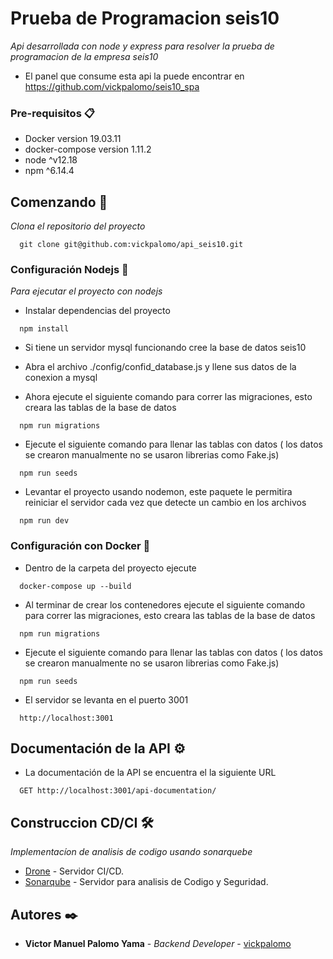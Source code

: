 # Prueba de Programacion seis10

_Api desarrollada con node y express para resolver la prueba de programacion de la empresa seis10_

* El panel que consume esta api la puede encontrar en https://github.com/vickpalomo/seis10_spa

### Pre-requisitos 📋

* Docker version 19.03.11
* docker-compose version 1.11.2
* node ^v12.18
* npm ^6.14.4

## Comenzando 🚀

_Clona el repositorio del proyecto_
```
  git clone git@github.com:vickpalomo/api_seis10.git
```

### Configuración Nodejs 🔧

_Para ejecutar el proyecto con nodejs_

* Instalar dependencias del proyecto

```
  npm install
```
* Si tiene un servidor mysql funcionando cree la base de datos seis10

* Abra el archivo ./config/confid_database.js y llene sus datos de la conexion a mysql

* Ahora ejecute el siguiente comando para correr las migraciones, esto creara las tablas de la base de datos

```
  npm run migrations
```

* Ejecute el siguiente comando para llenar las tablas con datos ( los datos se crearon manualmente no se usaron librerias como Fake.js)

```
  npm run seeds
```

* Levantar el proyecto usando nodemon, este paquete le permitira reiniciar el servidor cada vez que detecte un cambio en los archivos

```
  npm run dev
```

### Configuración con Docker 🔧

* Dentro de la carpeta del proyecto ejecute

```
  docker-compose up --build
```
* Al terminar de crear los contenedores ejecute el siguiente comando para correr las migraciones, esto creara las tablas de la base de datos

```
  npm run migrations
```

* Ejecute el siguiente comando para llenar las tablas con datos ( los datos se crearon manualmente no se usaron librerias como Fake.js)

```
  npm run seeds
```

* El servidor se levanta en el puerto 3001
```
  http://localhost:3001
```

## Documentación de la API ⚙️

* La documentación de la API se encuentra el la siguiente URL

```
  GET http://localhost:3001/api-documentation/
```

## Construccion CD/CI 🛠️

_Implementacíon de analisis de codigo usando sonarquebe_

* [Drone](https://docs.drone.io/) - Servidor CI/CD.
* [Sonarqube](https://docs.sonarqube.org/latest/) - Servidor para analisis de Codigo y Seguridad.

## Autores ✒️

* **Victor Manuel Palomo Yama** - *Backend Developer* - [vickpalomo](http://github.com/vickpalomo)

